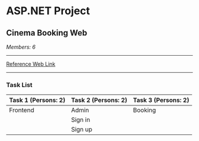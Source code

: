 # ASP.NET Project
## Cinema Booking Web
_Members: 6_

----

[Reference Web Link](https://www.galaxycine.vn/booking/)

----
### Task List

| Task 1 (Persons: 2) | Task 2 (Persons: 2) | Task 3 (Persons: 2) |
| -------- | -------- | -------- |
| Frontend | Admin    | Booking  |
|          | Sign in  |          |
|          | Sign up  |          |